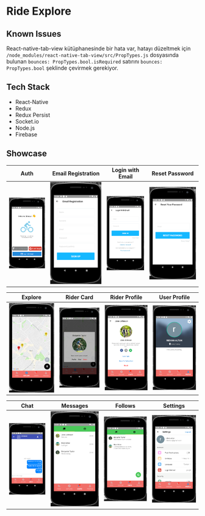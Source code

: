 # Ride Explore

## Known Issues

React-native-tab-view kütüphanesinde bir hata var, hatayı düzeltmek için `/node_modules/react-native-tab-view/src/PropTypes.js` dosyasında bulunan `bounces: PropTypes.bool.isRequired` satırını `bounces: PropTypes.bool` şeklinde çevirmek gerekiyor.

## Tech Stack

- React-Native
- Redux
- Redux Persist
- Socket.io
- Node.js
- Firebase

## Showcase

|  Auth  	|  Email Registration	|  Login with Email 	|   Reset Password	| 
|---	|---	|---	|---	|
|  ![auth](/images/auth.png "Auth") 	|  ![register-with-email](/images/register_with_email.png "Register with Email") 	|  ![login-with-email](/images/login_with_email.png "Login with Email") 	|  ![reset-password](/images/reset_your_password.png "Reset Password") 	|

|  Explore  	|  Rider Card  	| Rider Profile 	|  User Profile  	|
|---	|---	|---	|---	|
|  ![explore](/images/map.png "Explore") 	|  ![rider-card](/images/map_card.png "Rider Card") 	|  ![rider-profile](/images/user_profile.png "Rider Profile") 	|  ![user-profile](/images/profile.png "User Profile") 	|

|  Chat  	|  Messages  | Follows	|  Settings  	|
|---	|---	|---	|---	|
|  ![chat](/images/chat.png "Chat") 	|  ![message-list](/images/chat_list.png "Message List") 	|  ![follow-list](/images/follows_list.png "Follow List") 	|  ![settings](/images/settings.png "Settings") 	|
